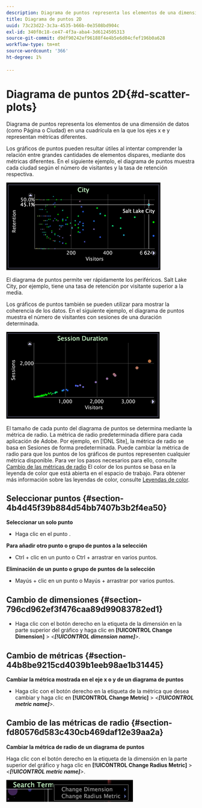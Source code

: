 ```yaml
---
description: Diagrama de puntos representa los elementos de una dimensión de datos (como Página o Ciudad) en una cuadrícula en la que los ejes x e y representan métricas diferentes.
title: Diagrama de puntos 2D
uuid: 73c23d22-3c3a-4535-b66b-0e3508bd904c
exl-id: 340f8c18-ce47-4f3a-aba4-3d6124505313
source-git-commit: d9df90242ef96188f4e4b5e6d04cfef196b0a628
workflow-type: tm+mt
source-wordcount: '366'
ht-degree: 1%

---
```


# Diagrama de puntos 2D{#d-scatter-plots}

Diagrama de puntos representa los elementos de una dimensión de datos (como Página o Ciudad) en una cuadrícula en la que los ejes x e y representan métricas diferentes.

Los gráficos de puntos pueden resultar útiles al intentar comprender la relación entre grandes cantidades de elementos dispares, mediante dos métricas diferentes. En el siguiente ejemplo, el diagrama de puntos muestra cada ciudad según el número de visitantes y la tasa de retención respectiva.

![](assets/vis_ScatterPlot_City.png)

El diagrama de puntos permite ver rápidamente los periféricos. Salt Lake City, por ejemplo, tiene una tasa de retención por visitante superior a la media.

Los gráficos de puntos también se pueden utilizar para mostrar la coherencia de los datos. En el siguiente ejemplo, el diagrama de puntos muestra el número de visitantes con sesiones de una duración determinada.

![](assets/vis_ScatterPlot_SessionDuration.png)

El tamaño de cada punto del diagrama de puntos se determina mediante la métrica de radio. La métrica de radio predeterminada difiere para cada aplicación de Adobe. Por ejemplo, en [!DNL Site], la métrica de radio se basa en Sesiones de forma predeterminada. Puede cambiar la métrica de radio para que los puntos de los gráficos de puntos representen cualquier métrica disponible. Para ver los pasos necesarios para ello, consulte [Cambio de las métricas de radio](../../../home/c-get-started/c-analysis-vis/c-scat-plots.md#section-fd80576d583c430cb469daf12e39aa2a) El color de los puntos se basa en la leyenda de color que está abierta en el espacio de trabajo. Para obtener más información sobre las leyendas de color, consulte [Leyendas de color](../../../home/c-get-started/c-analysis-vis/c-legends/c-color-leg.md#concept-f84d51dc0d6547f981d0642fc2d01358).

## Seleccionar puntos {#section-4b4d45f39b884d54bb7407b3b2f4ea50}

**Seleccionar un solo punto**

* Haga clic en el punto .

**Para añadir otro punto o grupo de puntos a la selección**

* Ctrl + clic en un punto o Ctrl + arrastrar en varios puntos.

**Eliminación de un punto o grupo de puntos de la selección**

* Mayús + clic en un punto o Mayús + arrastrar por varios puntos.

## Cambio de dimensiones {#section-796cd962ef3f476caa89d99083782ed1}

* Haga clic con el botón derecho en la etiqueta de la dimensión en la parte superior del gráfico y haga clic en **[!UICONTROL Change Dimension]** > *&lt;**[!UICONTROL dimension name]**>*.

## Cambio de métricas {#section-44b8be9215cd4039b1eeb98ae1b31445}

**Cambiar la métrica mostrada en el eje x o y de un diagrama de puntos**

* Haga clic con el botón derecho en la etiqueta de la métrica que desea cambiar y haga clic en **[!UICONTROL Change Metric]** > *&lt;**[!UICONTROL metric name]**>*.

## Cambio de las métricas de radio {#section-fd80576d583c430cb469daf12e39aa2a}

**Cambiar la métrica de radio de un diagrama de puntos**

Haga clic con el botón derecho en la etiqueta de la dimensión en la parte superior del gráfico y haga clic en **[!UICONTROL Change Radius Metric]** > *&lt;**[!UICONTROL metric name]**>*.

![](assets/mnu_ScatterPlot_Change.png)
